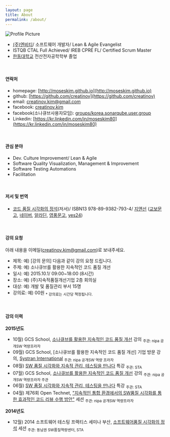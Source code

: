 ```yaml
---
layout: page
title: About
permalink: /about/
---
```


<img src="{{ site.baseurl }}assets/profile-placeholder.gif" title="Profile Picture" class="profile">


- [(주)엔비티][nbt-cashslide]/ 소프트웨어 개발자/ Lean & Agile Evangelist<br>
- ISTQB CTAL Full Achieved/ IREB CPRE FL/ Certified Scrum Master
- [한동대학교][handong-global-university] 전산전자공학학부 졸업<br>
<br>

#### 연락처
- homepage: [http://moseskim.github.io](http://moseskim.github.io)
- github: [https://github.com/creatinov](https://github.com/creatinov)
- email: [creatinov.kim@gmail.com](mailto:creatinov.kim@gmail.com)
- facebook: [creatinov.kim](https://www.facebook.com/creatinov.kim)
- facebook(소나큐브사용자모임): [groups/korea.sonarqube.user.group](https://www.facebook.com/groups/korea.sonarqube.user.group/)
- Linkedin: [https://kr.linkedin.com/in/moseskim80](https://kr.linkedin.com/in/moseskim80)<br>
<br>

#### 관심 분야
- Dev. Culture Improvement/ Lean & Agile
- Software Quality Visualization, Management & Improvement
- Software Testing Automations
- Facilitation<br>
<br>

#### 저서 및 번역
- [코드 품질 시각화의 정석](/books/code-quality-visualization)(저서)/ ISBN13 978-89-9382-793-4/ [지앤선][jiandson-site] ([교보문고](site-kyobobooks), [네이버](site-naver), [알라딘](site-aladdin), [영풍문고](site-ypbooks), [yes24](site-yes24))<br>
<br>

#### 강의 요청
아래 내용을 이메일([creatinov.kim@gmail.com](mailto:creatinov.kim@gmail.com))로 보내주세요.<br>

- 제목: 예) [강의 문의] 다음과 같이 강의 요청 드립니다.
- 주제: 예) 소나큐브를 활용한 지속적인 코드 품질 개선
- 일시: 예) 2015.10.1/ 09:00~18:00 (8시간)
- 장소: 예) (주)지속적품질개선기업 2층 회의실
- 대상: 예) 개발 및 품질관리 부서 15명<br>
- 강의료: 예) 00원 <sub>* 강의료는 시간당 책정됩니다.</sub><br>
<br>

#### 강의 이력

**2015년도**

- 10월) GCS School, [소나큐브를 활용한 지속적인 코드 품질 개선](http://medici-edu.co.kr/course/sub1_view.php?qr=&lst_code2=005&ptype=view&page=1&s_idx=78&main=Y) 강의 <sub>주관: nipa 공개SW 역량프라자</sub>
- 09월) GCS School, [소나큐브를 활용한 지속적인 코드 품질 개선] 기업 방문 강의, [Systran International](http://www.csli.co.kr/) <sub>주관: nipa 공개SW 역량 프라자</sub>
- 08월) [SW 품질 시각화와 지속적 관리, 테스팅을 만나다](http://sten.or.kr/bbs/board.php?bo_table=news&wr_id=3122) 특강 <sub>주관: STA</sub>
- 07월) GCS School, [소나큐브를 활용한 지속적인 코드 품질 개선](http://medici-edu.co.kr/course/sub1_view.php?qr=&lst_code2=005&ptype=view&page=1&main=N&s_idx=71) 강의 <sub>주관: nipa 공개SW 역량프라자 주관</sub>
- 06월) [SW 품질 시각화와 지속적 관리, 테스팅을 만나다](http://sten.or.kr/bbs/board.php?bo_table=news&wr_id=3098) 특강 <sub>주관: STA</sub>
- 04월) 제76회 Open Technet, ["지속적인 통합 환경에서의 SW품질 시각화를 통한 효과적인 코드 리뷰 수행 방안"](http://sten.or.kr/bbs/board.php?bo_table=news&wr_id=3085) 세션 <sub>주관: nipa 공개SW 역량프라자</sub>

**2014년도**

- 12월) 2014 소프트웨어 테스팅 프랙티스 세미나 부산, [소프트웨어품질 시각화의 정석](http://www.sten.or.kr/bbs/board.php?bo_table=market&wr_id=945&sca=03) 세션 <sub>주관: 동남권 SW품질역량센터, STA</sub>


[nbt-devsite]: http://nbtpartners.github.io/
[nbt-cashslide]: http://site.cashslide.co.kr/
[jiandson-site]: http://jinson.tistory.com/
[site-kyobobooks]: http://www.kyobobook.co.kr/product/detailViewKor.laf?ejkGb=KOR&mallGb=KOR&barcode=9788993827934&orderClick=LEA&Kc=
[site-naver]: http://book.naver.com/bookdb/book_detail.nhn?bid=8733236
[site-aladdin]: http://www.aladin.co.kr/shop/wproduct.aspx?ItemId=52412312
[site-ypbooks]: http://www.ypbooks.co.kr/m_detail_view.yp?code=100578379&header_nav=01
[site-yes24]: http://www.yes24.com/24/Goods/16370970?Acode=101
[handong-global-university]: https://www.handong.edu/
